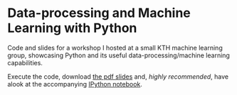 # Data-processing and Machine Learning with Python

Code and slides for a workshop I hosted at a small KTH machine learning group, showcasing Python and its useful data-processing/machine learning capabilities.

Execute the code, download [the pdf slides](https://github.com/halflings/python-data-workshop/blob/master/pydata_slides.pdf) and, *highly recommended*, have alook at the accompanying [IPython notebook](http://nbviewer.ipython.org/github/halflings/python-data-workshop/blob/master/data-workshop-notebook.ipynb).